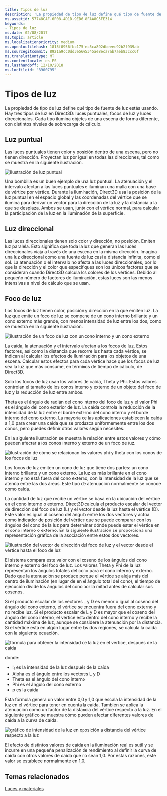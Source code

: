 ```yaml
---
title: Tipos de luz
description: 'La propiedad de tipo de luz define qué tipo de fuente de luz estás usando. Hay tres tipos de luz en Direct3D: luces puntuales, focos de luz y luces direccionales.'
ms.assetid: 57748CAF-6F08-4D1D-9ED6-8FAA8C5FE314
keywords:
- Tipos de luz
ms.date: 02/08/2017
ms.topic: article
ms.localizationpriority: medium
ms.openlocfilehash: 1815f0956fbc175fec5ca892dbeeec92b2f939ab
ms.sourcegitcommit: 8921a9cc0dd3e5665345ae8eca7ab7aeb83ccc6f
ms.translationtype: MT
ms.contentlocale: es-ES
ms.lasthandoff: 12/10/2018
ms.locfileid: "8900795"
---
```

# <a name="light-types"></a>Tipos de luz


La propiedad de tipo de luz define qué tipo de fuente de luz estás usando. Hay tres tipos de luz en Direct3D: luces puntuales, focos de luz y luces direccionales. Cada tipo ilumina objetos de una escena de forma diferente, con distintos niveles de sobrecarga de cálculo.

## <a name="span-idpointlightspanspan-idpointlightspanspan-idpointlightspanpoint-light"></a><span id="Point_Light"></span><span id="point_light"></span><span id="POINT_LIGHT"></span>Luz puntual


Las luces puntuales tienen color y posición dentro de una escena, pero no tienen dirección. Proyectan luz por igual en todas las direcciones, tal como se muestra en la siguiente ilustración.

![Ilustración de luz puntual](images/ptlight.png)

Una bombilla es un buen ejemplo de una luz puntual. La atenuación y el intervalo afectan a las luces puntuales e iluminan una malla con una base de vértice por vértice. Durante la iluminación, Direct3D usa la posición de la luz puntual en el espacio global y las coordenadas del vértice que se ilumina para derivar un vector para la dirección de la luz y la distancia a la que se desplaza. Ambos se usan, junto con el vértice normal, para calcular la participación de la luz en la iluminación de la superficie.

## <a name="span-iddirectionallightspanspan-iddirectionallightspanspan-iddirectionallightspandirectional-light"></a><span id="Directional_Light"></span><span id="directional_light"></span><span id="DIRECTIONAL_LIGHT"></span>Luz direccional


Las luces direccionales tienen solo color y dirección, no posición. Emiten luz paralela. Esto significa que toda la luz que generan las luces direccionales viaja a través de una escena en la misma dirección. Imagina una luz direccional como una fuente de luz casi a distancia infinita, como el sol. La atenuación o el intervalo no afecta a las luces direccionales, por lo que la dirección y el color que especifiques son los únicos factores que se consideran cuando Direct3D calcula los colores de los vértices. Debido al pequeño número de factores de iluminación, estas luces son las menos intensivas a nivel de cálculo que se usan.

## <a name="span-idspotlightspanspan-idspotlightspanspan-idspotlightspanspotlight"></a><span id="SpotLight"></span><span id="spotlight"></span><span id="SPOTLIGHT"></span>Foco de luz


Los focos de luz tienen color, posición y dirección en la que emiten luz. La luz que emite un foco de luz se compone de un cono interno brillante y un cono externo más grande, con menos intensidad de luz entre los dos, como se muestra en la siguiente ilustración.

![ilustración de un foco de luz con un cono interno y un cono externo](images/spotlt.png)

La caída, la atenuación y el intervalo afectan a los focos de luz. Estos factores, así como la distancia que recorre luz hasta cada vértice, se indican al calcular los efectos de iluminación para los objetos de una escena. Calcular estos efectos para cada vértice hace que los focos de luz sea la luz que más consume, en términos de tiempo de cálculo, de Direct3D.

Solo los focos de luz usan los valores de caída, Theta y Phi. Estos valores controlan el tamaño de los conos interno y externo de un objeto del foco de luz y la reducción de luz entre ambos.

Theta es el ángulo de radián del cono interno del foco de luz y el valor Phi es el ángulo del cono exterior de luz. La caída controla la reducción de la intensidad de la luz entre el borde externo del cono interno y el borde interno del cono externo. La mayoría de las aplicaciones establecen la caída a 1,0 para crear una caída que se produzca uniformemente entre los dos conos, pero puedes definir otros valores según necesites.

En la siguiente ilustración se muestra la relación entre estos valores y cómo pueden afectar a los conos interno y externo de un foco de luz.

![ilustración de cómo se relacionan los valores phi y theta con los conos de los focos de luz](images/spotlt2.png)

Los focos de luz emiten un cono de luz que tiene dos partes: un cono interno brillante y un cono externo. La luz es más brillante en el cono interno y no está fuera del cono externo, con la intensidad de la luz que se atenúa entre las dos áreas. Este tipo de atenuación normalmente se conoce como caída.

La cantidad de luz que recibe un vértice se basa en la ubicación del vértice en el cono interno o externo. Direct3D calcula el producto escalar del vector de dirección del foco de luz (L) y el vector desde la luz hasta el vértice (D). Este valor es igual al coseno del ángulo entre los dos vectores y actúa como indicador de posición del vértice que se puede comparar con los ángulos del cono de la luz para determinar dónde puede estar el vértice en el cono interno o externo. En la siguiente ilustración se proporciona una representación gráfica de la asociación entre estos dos vectores.

![ilustración del vector de dirección del foco de luz y el vector desde el vértice hasta el foco de luz](images/spotalg1.png)

El sistema compara este valor con el coseno de los ángulos del cono interno y externo del foco de luz. Los valores Theta y Phi de la luz representan los ángulos totales del cono para el cono interno y externo. Dado que la atenuación se produce porque el vértice se aleja más del centro de iluminación (en lugar de en el ángulo total del cono), el tiempo de ejecución divide los ángulos del cono por la mitad antes de calcular sus cosenos.

Si el producto escalar de los vectores L y D es menor o igual al coseno del ángulo del cono externo, el vértice se encuentra fuera del cono externo y no recibe luz. Si el producto escalar de L y D es mayor que el coseno del ángulo del cono interno, el vértice está dentro del cono interno y recibe la cantidad máxima de luz, aunque se considere la atenuación por la distancia. Si el vértice está en algún lugar entre las dos regiones, se calcula la caída con la siguiente ecuación.

![fórmula para obtener la intensidad de la luz en el vértice, después de la caída](images/falloff.png)

donde:

-   I<sub>f</sub> es la intensidad de la luz después de la caída
-   Alpha es el ángulo entre los vectores L y D
-   Theta es el ángulo del cono interno
-   Phi es el ángulo del cono externo
-   p es la caída

Esta fórmula genera un valor entre 0,0 y 1,0 que escala la intensidad de la luz en el vértice para tener en cuenta la caída. También se aplica la atenuación como un factor de la distancia del vértice respecto a la luz. En el siguiente gráfico se muestra cómo pueden afectar diferentes valores de caída a la curva de caída.

![gráfico de intensidad de la luz en oposición a distancia del vértice respecto a la luz](images/fallgraf.png)

El efecto de distintos valores de caída en la iluminación real es sutil y se incurre en una pequeña penalización de rendimiento al definir la curva de caída con otros valores de caída que no sean 1,0. Por estas razones, este valor se establece normalmente en 1,0.

## <a name="span-idrelated-topicsspanrelated-topics"></a><span id="related-topics"></span>Temas relacionados


[Luces y materiales](lights-and-materials.md)

 

 




